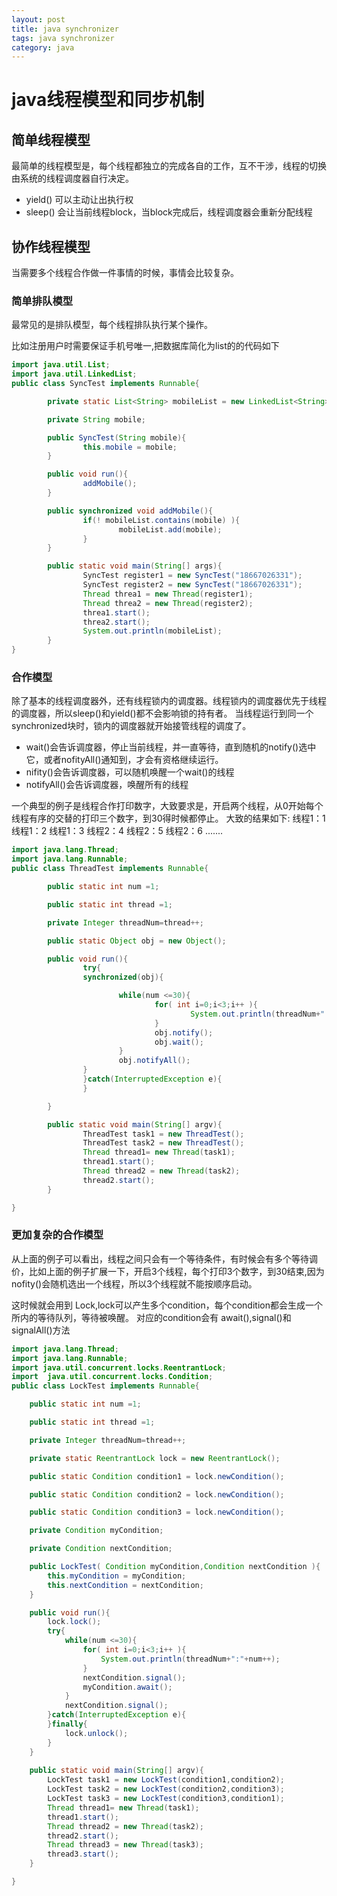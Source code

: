 ```yaml
---
layout: post
title: java synchronizer
tags: java synchronizer 
category: java
---
```


# java线程模型和同步机制

## 简单线程模型

最简单的线程模型是，每个线程都独立的完成各自的工作，互不干涉，线程的切换由系统的线程调度器自行决定。

* yield() 可以主动让出执行权
* sleep() 会让当前线程block，当block完成后，线程调度器会重新分配线程

## 协作线程模型

当需要多个线程合作做一件事情的时候，事情会比较复杂。

### 简单排队模型

最常见的是排队模型，每个线程排队执行某个操作。

比如注册用户时需要保证手机号唯一,把数据库简化为list的的代码如下

``` java
import java.util.List;
import java.util.LinkedList;
public class SyncTest implements Runnable{

        private static List<String> mobileList = new LinkedList<String>();

        private String mobile;

        public SyncTest(String mobile){
                this.mobile = mobile;
        }

        public void run(){
                addMobile();
        }

        public synchronized void addMobile(){
                if(! mobileList.contains(mobile) ){
                        mobileList.add(mobile);
                }
        }

        public static void main(String[] args){
                SyncTest register1 = new SyncTest("18667026331");
                SyncTest register2 = new SyncTest("18667026331");
                Thread threa1 = new Thread(register1);
                Thread threa2 = new Thread(register2);
                threa1.start();
                threa2.start();
                System.out.println(mobileList);
        }
}
```

### 合作模型

除了基本的线程调度器外，还有线程锁内的调度器。线程锁内的调度器优先于线程的调度器，所以sleep()和yield()都不会影响锁的持有者。
当线程运行到同一个synchronized块时，锁内的调度器就开始接管线程的调度了。

* wait()会告诉调度器，停止当前线程，并一直等待，直到随机的notify()选中它，或者nofityAll()通知到，才会有资格继续运行。
* nifity()会告诉调度器，可以随机唤醒一个wait()的线程
* notifyAll()会告诉调度器，唤醒所有的线程

一个典型的例子是线程合作打印数字，大致要求是，开启两个线程，从0开始每个线程有序的交替的打印三个数字，到30得时候都停止。
大致的结果如下:
线程1：1
线程1：2
线程1：3
线程2：4
线程2：5
线程2：6
.......


``` java
import java.lang.Thread;
import java.lang.Runnable;
public class ThreadTest implements Runnable{

        public static int num =1;

        public static int thread =1;

        private Integer threadNum=thread++;

        public static Object obj = new Object();

        public void run(){
                try{
                synchronized(obj){

                        while(num <=30){
                                for( int i=0;i<3;i++ ){
                                        System.out.println(threadNum+":"+num++);
                                }
                                obj.notify();
                                obj.wait();
                        }
                        obj.notifyAll();
                }
                }catch(InterruptedException e){
                }

        }

        public static void main(String[] argv){
                ThreadTest task1 = new ThreadTest();
                ThreadTest task2 = new ThreadTest();
                Thread thread1= new Thread(task1);
                thread1.start();
                Thread thread2 = new Thread(task2);
                thread2.start();
        }

}
```

### 更加复杂的合作模型

从上面的例子可以看出，线程之间只会有一个等待条件，有时候会有多个等待调价，比如上面的例子扩展一下，开启3个线程，每个打印3个数字，到30结束,因为nofity()会随机选出一个线程，所以3个线程就不能按顺序启动。

这时候就会用到 Lock,lock可以产生多个condition，每个condition都会生成一个所内的等待队列，等待被唤醒。
对应的condition会有 await(),signal()和signalAll()方法

``` java
import java.lang.Thread;
import java.lang.Runnable;
import java.util.concurrent.locks.ReentrantLock;
import  java.util.concurrent.locks.Condition;
public class LockTest implements Runnable{

	public static int num =1;

	public static int thread =1;

	private Integer threadNum=thread++;

	private static ReentrantLock lock = new ReentrantLock();

	public static Condition condition1 = lock.newCondition();

	public static Condition condition2 = lock.newCondition();

	public static Condition condition3 = lock.newCondition();

	private Condition myCondition;

	private Condition nextCondition;

	public LockTest( Condition myCondition,Condition nextCondition ){
		this.myCondition = myCondition;
		this.nextCondition = nextCondition;
	}

	public void run(){
		lock.lock();
		try{
			while(num <=30){
				for( int i=0;i<3;i++ ){
					System.out.println(threadNum+":"+num++);
				}
				nextCondition.signal();
				myCondition.await();
			}
			nextCondition.signal();
		}catch(InterruptedException e){
		}finally{
			lock.unlock();
		}
	}
	
	public static void main(String[] argv){
		LockTest task1 = new LockTest(condition1,condition2);
		LockTest task2 = new LockTest(condition2,condition3);
		LockTest task3 = new LockTest(condition3,condition1);
		Thread thread1= new Thread(task1);
		thread1.start();
		Thread thread2 = new Thread(task2);
		thread2.start();
		Thread thread3 = new Thread(task3);
		thread3.start();
	}

}
```
